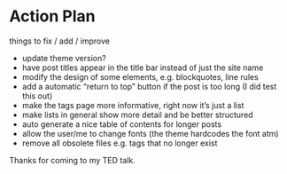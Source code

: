 # Action Plan

things to fix / add / improve

- update theme version?
- have post titles appear in the title bar instead of just the site name
- modify the design of some elements, e.g. blockquotes, line rules
- add a automatic “return to top” button if the post is too long (I did test this out)
- make the tags page more informative, right now it’s just a list
- make lists in general show more detail and be better structured
- auto generate a nice table of contents for longer posts
- allow the user/me to change fonts (the theme hardcodes the font atm)
- remove all obsolete files e.g. tags that no longer exist

Thanks for coming to my TED talk.